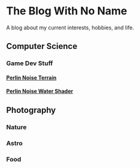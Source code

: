 # The Blog With No Name

A blog about my current interests, hobbies, and life.

## Computer Science
### Game Dev Stuff
#### [Perlin Noise Terrain](https://jakekurtz.github.io/noName/perlinMapGen)
#### [Perlin Noise Water Shader](https://jakekurtz.github.io/noName/perlinWaterShd)

## Photography
### Nature
### Astro
### Food
